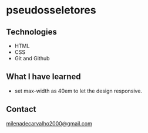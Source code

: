 # pseudosseletores
## Technologies 
- HTML
- CSS
- Git and Github

## What I have learned
- set max-width as 40em to let the design responsive.


## Contact
milenadecarvalho2000@gmail.com
